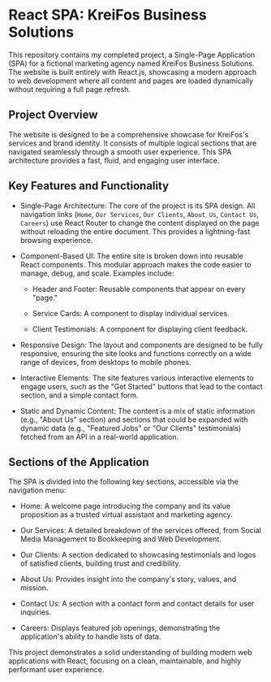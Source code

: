 # React SPA: KreiFos Business Solutions
This repository contains my completed project, a Single-Page Application (SPA) for a fictional marketing agency named KreiFos Business Solutions. The website is built entirely with React.js, showcasing a modern approach to web development where all content and pages are loaded dynamically without requiring a full page refresh.

## Project Overview
The website is designed to be a comprehensive showcase for KreiFos's services and brand identity. It consists of multiple logical sections that are navigated seamlessly through a smooth user experience. This SPA architecture provides a fast, fluid, and engaging user interface.

## Key Features and Functionality
- Single-Page Architecture: The core of the project is its SPA design. All navigation links (`Home`, `Our Services`, `Our Clients`, `About Us`, `Contact Us`, `Careers`) use React Router to change the content displayed on the page without reloading the entire document. This provides a lightning-fast browsing experience.

- Component-Based UI: The entire site is broken down into reusable React components. This modular approach makes the code easier to manage, debug, and scale. Examples include:

    -  Header and Footer: Reusable components that appear on every "page."

    -  Service Cards: A component to display individual services.

    -  Client Testimonials: A component for displaying client feedback.

- Responsive Design: The layout and components are designed to be fully responsive, ensuring the site looks and functions correctly on a wide range of devices, from desktops to mobile phones.

- Interactive Elements: The site features various interactive elements to engage users, such as the "Get Started" buttons that lead to the contact section, and a simple contact form.

- Static and Dynamic Content: The content is a mix of static information (e.g., "About Us" section) and sections that could be expanded with dynamic data (e.g., "Featured Jobs" or "Our Clients" testimonials) fetched from an API in a real-world application.

## Sections of the Application
The SPA is divided into the following key sections, accessible via the navigation menu:

- Home: A welcome page introducing the company and its value proposition as a trusted virtual assistant and marketing agency.

- Our Services: A detailed breakdown of the services offered, from Social Media Management to Bookkeeping and Web Development.

- Our Clients: A section dedicated to showcasing testimonials and logos of satisfied clients, building trust and credibility.

- About Us: Provides insight into the company's story, values, and mission.

- Contact Us: A section with a contact form and contact details for user inquiries.

- Careers: Displays featured job openings, demonstrating the application's ability to handle lists of data.

This project demonstrates a solid understanding of building modern web applications with React, focusing on a clean, maintainable, and highly performant user experience.